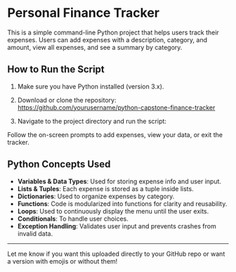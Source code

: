 # Personal Finance Tracker 

This is a simple command-line Python project that helps users track their expenses. Users can add expenses with a description, category, and amount, view all expenses, and see a summary by category.

## How to Run the Script

1. Make sure you have Python installed (version 3.x).
2. Download or clone the repository: https://github.com/yourusername/python-capstone-finance-tracker

3. Navigate to the project directory and run the script:

Follow the on-screen prompts to add expenses, view your data, or exit the tracker.

## Python Concepts Used

- **Variables & Data Types**: Used for storing expense info and user input.
- **Lists & Tuples**: Each expense is stored as a tuple inside lists.
- **Dictionaries**: Used to organize expenses by category.
- **Functions**: Code is modularized into functions for clarity and reusability.
- **Loops**: Used to continuously display the menu until the user exits.
- **Conditionals**: To handle user choices.
- **Exception Handling**: Validates user input and prevents crashes from invalid data.

---

Let me know if you want this uploaded directly to your GitHub repo or want a version with emojis or without them!


